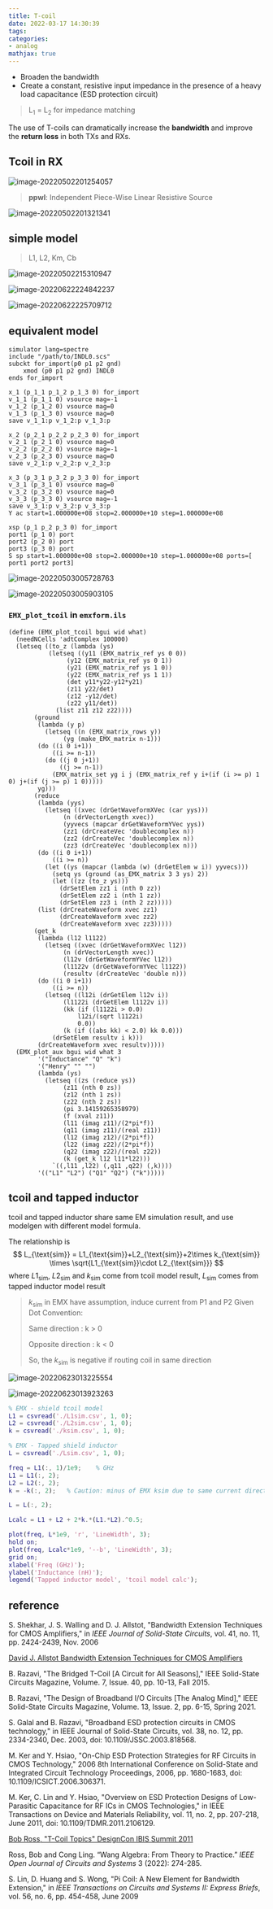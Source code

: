 ```yaml
---
title: T-coil
date: 2022-03-17 14:30:39
tags:
categories:
- analog
mathjax: true
---
```


- Broaden the bandwidth
- Create a constant, resistive input impedance in the presence of a heavy load capacitance (ESD protection circuit)

> L<sub>1</sub> = L<sub>2</sub> for impedance matching


The use of T-coils can dramatically increase the **bandwidth** and improve the **return loss** in both TXs and RXs.

## Tcoil in RX

![image-20220502201254057](tcoil/image-20220502201254057.png)

> **ppwl**: Independent Piece-Wise Linear Resistive Source

![image-20220502201321341](tcoil/image-20220502201321341.png)

## simple model

> L1, L2, Km, Cb

![image-20220502215310947](tcoil/image-20220502215310947.png)

![image-20220622224842237](tcoil/image-20220622224842237.png)

![image-20220622225709712](tcoil/image-20220622225709712.png)

## equivalent model

```
simulator lang=spectre
include "/path/to/INDL0.scs"
subckt for_import(p0 p1 p2 gnd)
	xmod (p0 p1 p2 gnd) INDL0
ends for_import

x_1 (p_1_1 p_1_2 p_1_3 0) for_import
v_1_1 (p_1_1 0) vsource mag=-1
v_1_2 (p_1_2 0) vsource mag=0
v_1_3 (p_1_3 0) vsource mag=0
save v_1_1:p v_1_2:p v_1_3:p

x_2 (p_2_1 p_2_2 p_2_3 0) for_import
v_2_1 (p_2_1 0) vsource mag=0
v_2_2 (p_2_2 0) vsource mag=-1
v_2_3 (p_2_3 0) vsource mag=0
save v_2_1:p v_2_2:p v_2_3:p

x_3 (p_3_1 p_3_2 p_3_3 0) for_import
v_3_1 (p_3_1 0) vsource mag=0
v_3_2 (p_3_2 0) vsource mag=0
v_3_3 (p_3_3 0) vsource mag=-1
save v_3_1:p v_3_2:p v_3_3:p
Y ac start=1.000000e+08 stop=2.000000e+10 step=1.000000e+08

xsp (p_1 p_2 p_3 0) for_import
port1 (p_1 0) port
port2 (p_2 0) port
port3 (p_3 0) port
S sp start=1.000000e+08 stop=2.000000e+10 step=1.000000e+08 ports=[ port1 port2 port3]
```

![image-20220503005728763](tcoil/image-20220503005728763.png)

![image-20220503005903105](tcoil/image-20220503005903105.png)

### `EMX_plot_tcoil` in `emxform.ils`

```
(define (EMX_plot_tcoil bgui wid what)
  (needNCells 'adtComplex 100000)
  (letseq ((to_z (lambda (ys)
		   (letseq ((y11 (EMX_matrix_ref ys 0 0))
			    (y12 (EMX_matrix_ref ys 0 1))
			    (y21 (EMX_matrix_ref ys 1 0))
			    (y22 (EMX_matrix_ref ys 1 1))
			    (det y11*y22-y12*y21)
			    (z11 y22/det)
			    (z12 -y12/det)
			    (z22 y11/det))
		     (list z11 z12 z22))))
	   (ground
	    (lambda (y p)
	      (letseq ((n (EMX_matrix_rows y))
		       (yg (make_EMX_matrix n-1)))
		(do ((i 0 i+1))
		    ((i >= n-1))
		  (do ((j 0 j+1))
		      ((j >= n-1))
		    (EMX_matrix_set yg i j (EMX_matrix_ref y i+(if (i >= p) 1 0) j+(if (j >= p) 1 0)))))
		yg)))
	   (reduce
	    (lambda (yys)
	      (letseq ((xvec (drGetWaveformXVec (car yys)))
		       (n (drVectorLength xvec))
		       (yyvecs (mapcar drGetWaveformYVec yys))
		       (zz1 (drCreateVec 'doublecomplex n))
		       (zz2 (drCreateVec 'doublecomplex n))
		       (zz3 (drCreateVec 'doublecomplex n)))
		(do ((i 0 i+1))
		    ((i >= n))
		  (let ((ys (mapcar (lambda (w) (drGetElem w i)) yyvecs)))
		    (setq ys (ground (as_EMX_matrix 3 3 ys) 2))
		    (let ((zz (to_z ys)))
		      (drSetElem zz1 i (nth 0 zz))
		      (drSetElem zz2 i (nth 1 zz))
		      (drSetElem zz3 i (nth 2 zz)))))
		(list (drCreateWaveform xvec zz1)
		      (drCreateWaveform xvec zz2)
		      (drCreateWaveform xvec zz3)))))
	   (get_k
	    (lambda (l12 l1122)
	      (letseq ((xvec (drGetWaveformXVec l12))
		       (n (drVectorLength xvec))
		       (l12v (drGetWaveformYVec l12))
		       (l1122v (drGetWaveformYVec l1122))
		       (resultv (drCreateVec 'double n)))
		(do ((i 0 i+1))
		    ((i >= n))
		  (letseq ((l12i (drGetElem l12v i))
			   (l1122i (drGetElem l1122v i))
			   (kk (if (l1122i > 0.0)
				   l12i/(sqrt l1122i)
				   0.0))
			   (k (if ((abs kk) < 2.0) kk 0.0)))
		    (drSetElem resultv i k)))
		(drCreateWaveform xvec resultv)))))
  (EMX_plot_aux bgui wid what 3
		'("Inductance" "Q" "k")
		'("Henry" "" "")
		(lambda (ys)
		  (letseq ((zs (reduce ys))
			   (z11 (nth 0 zs))
			   (z12 (nth 1 zs))
			   (z22 (nth 2 zs))
			   (pi 3.14159265358979)
			   (f (xval z11))
			   (l11 (imag z11)/(2*pi*f))
			   (q11 (imag z11)/(real z11))
			   (l12 (imag z12)/(2*pi*f))
			   (l22 (imag z22)/(2*pi*f))
			   (q22 (imag z22)/(real z22))
			   (k (get_k l12 l11*l22)))
		    `((,l11 ,l22) (,q11 ,q22) (,k))))
		'(("L1" "L2") ("Q1" "Q2") ("k")))))
```

## tcoil and tapped inductor

tcoil and tapped inductor share same EM simulation result, and use modelgen with different model formula.

The relationship is
$$
L_{\text{sim}} = L1_{\text{sim}}+L2_{\text{sim}}+2\times k_{\text{sim}} \times \sqrt{L1_{\text{sim}}\cdot L2_{\text{sim}}}
$$
where $L1_{\text{sim}}$, $L2_{\text{sim}}$ and $k_{\text{sim}}$ come from tcoil model result,  $L_{\text{sim}}$ comes from tapped inductor model result

> $k_{\text{sim}}$ in EMX have assumption, induce current from P1 and P2
> Given Dot Convention:
>
> Same direction : k > 0
>
> Opposite direction : k < 0
>
> So, the $k_{\text{sim}}$ is negative if routing coil in same direction

![image-20220623013225554](tcoil/image-20220623013225554.png)

![image-20220623013923263](tcoil/image-20220623013923263.png)

```matlab
% EMX - shield tcoil model
L1 = csvread('./L1sim.csv', 1, 0);
L2 = csvread('./L2sim.csv', 1, 0);
k = csvread('./ksim.csv', 1, 0);

% EMX - Tapped shield inductor
L = csvread('./Lsim.csv', 1, 0);

freq = L1(:, 1)/1e9;    % GHz
L1 = L1(:, 2);
L2 = L2(:, 2);
k = -k(:, 2);   % Caution: minus of EMX ksim due to same current direction

L = L(:, 2);

Lcalc = L1 + L2 + 2*k.*(L1.*L2).^0.5;

plot(freq, L*1e9, 'r', 'LineWidth', 3);
hold on;
plot(freq, Lcalc*1e9, '--b', 'LineWidth', 3);
grid on;
xlabel('Freq (GHz)');
ylabel('Inductance (nH)');
legend('Tapped inductor model', 'tcoil model calc');
```



## reference

S. Shekhar, J. S. Walling and D. J. Allstot, "Bandwidth Extension Techniques for CMOS Amplifiers," in *IEEE Journal of Solid-State Circuits*, vol. 41, no. 11, pp. 2424-2439, Nov. 2006

[David J. Allstot Bandwidth Extension Techniques for CMOS Amplifiers](https://ewh.ieee.org/r5/denver/sscs/Presentations/2007_08_Allstot.pdf)

B. Razavi, "The Bridged T-Coil [A Circuit for All Seasons]," IEEE Solid-State Circuits Magazine, Volume. 7, Issue. 40, pp. 10-13, Fall 2015.

B. Razavi, "The Design of Broadband I/O Circuits [The Analog Mind]," IEEE Solid-State Circuits Magazine, Volume. 13, Issue. 2, pp. 6-15, Spring 2021.

S. Galal and B. Razavi, "Broadband ESD protection circuits in CMOS technology," in IEEE Journal of Solid-State Circuits, vol. 38, no. 12, pp. 2334-2340, Dec. 2003, doi: 10.1109/JSSC.2003.818568.

M. Ker and Y. Hsiao, "On-Chip ESD Protection Strategies for RF Circuits in CMOS Technology," 2006 8th International Conference on Solid-State and Integrated Circuit Technology Proceedings, 2006, pp. 1680-1683, doi: 10.1109/ICSICT.2006.306371.

M. Ker, C. Lin and Y. Hsiao, "Overview on ESD Protection Designs of Low-Parasitic Capacitance for RF ICs in CMOS Technologies," in IEEE Transactions on Device and Materials Reliability, vol. 11, no. 2, pp. 207-218, June 2011, doi: 10.1109/TDMR.2011.2106129.

[Bob Ross, "T-Coil Topics" DesignCon IBIS Summit 2011](https://ibis.org/summits/feb11/ross.pdf)

Ross, Bob and Cong Ling. “Wang Algebra: From Theory to Practice.” *IEEE Open Journal of Circuits and Systems* 3 (2022): 274-285.

S. Lin, D. Huang and S. Wong, "Pi Coil: A New Element for Bandwidth Extension," in *IEEE Transactions on Circuits and Systems II: Express Briefs*, vol. 56, no. 6, pp. 454-458, June 2009
